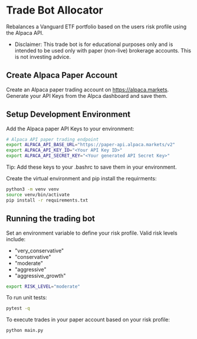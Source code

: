 # Trade Bot Allocator
Rebalances a Vanguard ETF portfolio based on the users risk profile using the Alpaca API.
* Disclaimer: This trade bot is for educational purposes only and is intended to be used only with paper (non-live) brokerage accounts. This is not investing advice.

## Create Alpaca Paper Account
Create an Alpaca paper trading account on https://alpaca.markets. Generate your API Keys from the Alpca dashboard and save them.

## Setup Development Environment
Add the Alpaca paper API Keys to your environment:
```bash
# Alpaca API paper trading endpoint
export ALPACA_API_BASE_URL="https://paper-api.alpaca.markets/v2"
export ALPACA_API_KEY_ID="<Your API Key ID>"
export ALPACA_API_SECRET_KEY="<Your generated API Secret Key>"
```
Tip: Add these keys to your .bashrc to save them in your environment.

Create the virtual environment and pip install the requirments:
```bash
python3 -m venv venv
source venv/bin/activate
pip install -r requirements.txt
```

## Running the trading bot
Set an environment variable to define your risk profile. Valid risk levels include:
 - "very_conservative"
 - "conservative"
 - "moderate"
 - "aggressive"
 - "aggressive_growth"

```bash
export RISK_LEVEL="moderate"
```

To run unit tests:
```bash
pytest -q
```

To execute trades in your paper account based on your risk profile:
```bash
python main.py
```